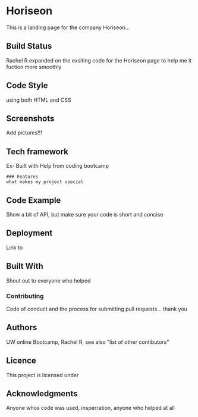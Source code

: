 
# Horiseon 

This is a landing page for the company Horiseon...

## Build Status 

Rachel R expanded on the exsiting code for the Horiseon page to help me it fuction more smoothly 

## Code Style 

using both HTML and CSS

## Screenshots

Add pictures!!!

## Tech framework 

Ex-
    Built with
        Help from coding bootcamp

    ### Features 
    what makes my project special

## Code Example 

Show a bit of API, but make sure your code is short and concise

## Deployment 

Link to <a href="https://www.google.com/" target="_blank"></a>

## Built With 

Shout out to everyone who helped 

### Contributing 

Code of conduct and the process for submitting pull requests... thank you

## Authors 

UW online Bootcamp, Rachel R, see also "list of other contibutors"

## Licence 

This project is licensed under

## Acknowledgments 

Anyone whos code was used, insperration, anyone who helped at all

